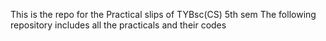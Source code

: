 This is the repo for the Practical slips of TYBsc(CS) 5th sem
The following repository includes all the practicals and their codes
